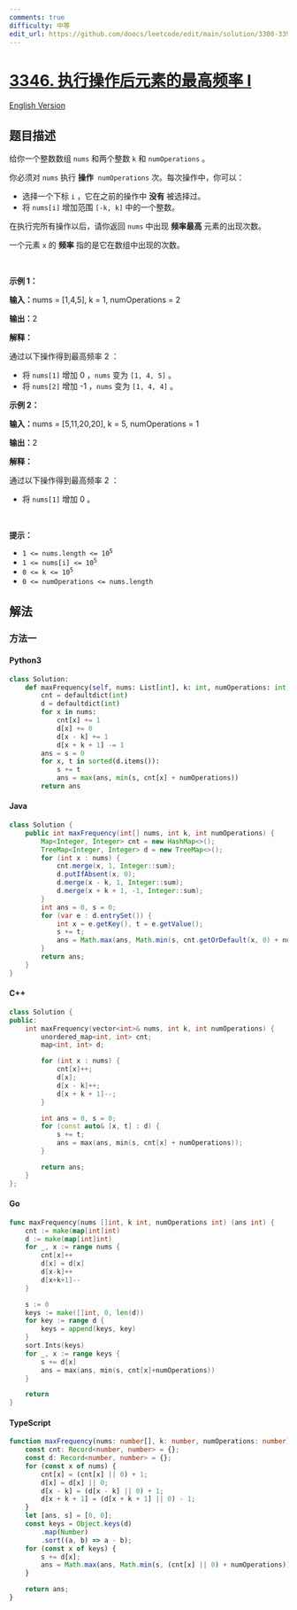 ```yaml
---
comments: true
difficulty: 中等
edit_url: https://github.com/doocs/leetcode/edit/main/solution/3300-3399/3346.Maximum%20Frequency%20of%20an%20Element%20After%20Performing%20Operations%20I/README.md
---
```


<!-- problem:start -->

# [3346. 执行操作后元素的最高频率 I](https://leetcode.cn/problems/maximum-frequency-of-an-element-after-performing-operations-i)

[English Version](/solution/3300-3399/3346.Maximum%20Frequency%20of%20an%20Element%20After%20Performing%20Operations%20I/README_EN.md)

## 题目描述

<!-- description:start -->

<p>给你一个整数数组&nbsp;<code>nums</code>&nbsp;和两个整数&nbsp;<code>k</code> 和&nbsp;<code>numOperations</code>&nbsp;。</p>

<p>你必须对 <code>nums</code>&nbsp;执行 <strong>操作</strong>&nbsp; <code>numOperations</code>&nbsp;次。每次操作中，你可以：</p>

<ul>
	<li>选择一个下标&nbsp;<code>i</code>&nbsp;，它在之前的操作中 <strong>没有</strong>&nbsp;被选择过。</li>
	<li>将 <code>nums[i]</code>&nbsp;增加范围&nbsp;<code>[-k, k]</code>&nbsp;中的一个整数。</li>
</ul>

<p>在执行完所有操作以后，请你返回 <code>nums</code>&nbsp;中出现 <strong>频率最高</strong>&nbsp;元素的出现次数。</p>

<p>一个元素 <code>x</code>&nbsp;的 <strong>频率</strong>&nbsp;指的是它在数组中出现的次数。</p>

<p>&nbsp;</p>

<p><strong class="example">示例 1：</strong></p>

<div class="example-block">
<p><span class="example-io"><b>输入：</b>nums = [1,4,5], k = 1, numOperations = 2</span></p>

<p><span class="example-io"><b>输出：</b>2</span></p>

<p><strong>解释：</strong></p>

<p>通过以下操作得到最高频率 2 ：</p>

<ul>
	<li>将&nbsp;<code>nums[1]</code>&nbsp;增加 0 ，<code>nums</code> 变为&nbsp;<code>[1, 4, 5]</code>&nbsp;。</li>
	<li>将&nbsp;<code>nums[2]</code>&nbsp;增加 -1 ，<code>nums</code> 变为&nbsp;<code>[1, 4, 4]</code>&nbsp;。</li>
</ul>
</div>

<p><strong class="example">示例 2：</strong></p>

<div class="example-block">
<p><span class="example-io"><b>输入：</b>nums = [5,11,20,20], k = 5, numOperations = 1</span></p>

<p><span class="example-io"><b>输出：</b>2</span></p>

<p><strong>解释：</strong></p>

<p>通过以下操作得到最高频率 2 ：</p>

<ul>
	<li>将 <code>nums[1]</code> 增加 0 。</li>
</ul>
</div>

<p>&nbsp;</p>

<p><strong>提示：</strong></p>

<ul>
	<li><code>1 &lt;= nums.length &lt;= 10<sup>5</sup></code></li>
	<li><code>1 &lt;= nums[i] &lt;= 10<sup>5</sup></code></li>
	<li><code>0 &lt;= k &lt;= 10<sup>5</sup></code></li>
	<li><code>0 &lt;= numOperations &lt;= nums.length</code></li>
</ul>

<!-- description:end -->

## 解法

<!-- solution:start -->

### 方法一

<!-- tabs:start -->

#### Python3

```python
class Solution:
    def maxFrequency(self, nums: List[int], k: int, numOperations: int) -> int:
        cnt = defaultdict(int)
        d = defaultdict(int)
        for x in nums:
            cnt[x] += 1
            d[x] += 0
            d[x - k] += 1
            d[x + k + 1] -= 1
        ans = s = 0
        for x, t in sorted(d.items()):
            s += t
            ans = max(ans, min(s, cnt[x] + numOperations))
        return ans
```

#### Java

```java
class Solution {
    public int maxFrequency(int[] nums, int k, int numOperations) {
        Map<Integer, Integer> cnt = new HashMap<>();
        TreeMap<Integer, Integer> d = new TreeMap<>();
        for (int x : nums) {
            cnt.merge(x, 1, Integer::sum);
            d.putIfAbsent(x, 0);
            d.merge(x - k, 1, Integer::sum);
            d.merge(x + k + 1, -1, Integer::sum);
        }
        int ans = 0, s = 0;
        for (var e : d.entrySet()) {
            int x = e.getKey(), t = e.getValue();
            s += t;
            ans = Math.max(ans, Math.min(s, cnt.getOrDefault(x, 0) + numOperations));
        }
        return ans;
    }
}
```

#### C++

```cpp
class Solution {
public:
    int maxFrequency(vector<int>& nums, int k, int numOperations) {
        unordered_map<int, int> cnt;
        map<int, int> d;

        for (int x : nums) {
            cnt[x]++;
            d[x];
            d[x - k]++;
            d[x + k + 1]--;
        }

        int ans = 0, s = 0;
        for (const auto& [x, t] : d) {
            s += t;
            ans = max(ans, min(s, cnt[x] + numOperations));
        }

        return ans;
    }
};
```

#### Go

```go
func maxFrequency(nums []int, k int, numOperations int) (ans int) {
	cnt := make(map[int]int)
	d := make(map[int]int)
	for _, x := range nums {
		cnt[x]++
		d[x] = d[x]
		d[x-k]++
		d[x+k+1]--
	}

	s := 0
	keys := make([]int, 0, len(d))
	for key := range d {
		keys = append(keys, key)
	}
	sort.Ints(keys)
	for _, x := range keys {
		s += d[x]
		ans = max(ans, min(s, cnt[x]+numOperations))
	}

	return
}
```

#### TypeScript

```ts
function maxFrequency(nums: number[], k: number, numOperations: number): number {
    const cnt: Record<number, number> = {};
    const d: Record<number, number> = {};
    for (const x of nums) {
        cnt[x] = (cnt[x] || 0) + 1;
        d[x] = d[x] || 0;
        d[x - k] = (d[x - k] || 0) + 1;
        d[x + k + 1] = (d[x + k + 1] || 0) - 1;
    }
    let [ans, s] = [0, 0];
    const keys = Object.keys(d)
        .map(Number)
        .sort((a, b) => a - b);
    for (const x of keys) {
        s += d[x];
        ans = Math.max(ans, Math.min(s, (cnt[x] || 0) + numOperations));
    }

    return ans;
}
```

<!-- tabs:end -->

<!-- solution:end -->

<!-- problem:end -->
